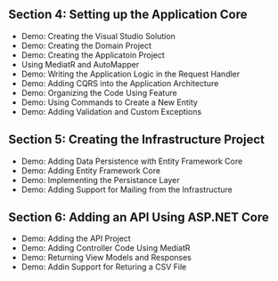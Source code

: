 ## Section 4: Setting up the Application Core
* Demo: Creating the Visual Studio Solution
* Demo: Creating the Domain Project
* Demo: Creating the Applicatoin Project
* Using MediatR and AutoMapper
* Demo: Writing the Application Logic in the Request Handler
* Demo: Adding CQRS into the Application Architecture
* Demo: Organizing the Code Using Feature
* Demo: Using Commands to Create a New Entity
* Demo: Adding Validation and Custom Exceptions
## Section 5: Creating the Infrastructure Project
* Demo: Adding Data Persistence with Entity Framework Core
* Demo: Adding Entity Framework Core
* Demo: Implementing the Persistance Layer
* Demo: Adding Support for Mailing from the Infrastructure
## Section 6: Adding an API Using ASP.NET Core
* Demo: Adding the API Project
* Demo: Adding Controller Code Using MediatR
* Demo: Returning View Models and Responses
* Demo: Addin Support for Returing a CSV File